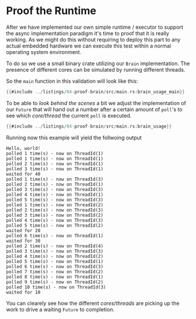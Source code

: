 # Proof the Runtime

After we have implemented our own simple runtime / executor to support the async implementation paradigm it's time to proof that it is really working. As we might do this without requiring to deploy this part to any actual embedded hardware we can execute this test within a normal operating system environment.

To do so we use a small binary crate utilizing our `Brain` implementation. The presence of different cores can be simulated by running different threads.

So the `main` function in this validation will look like this:

```rust ,noplayground
{{#include ../listings/04-proof-brain/src/main.rs:brain_usage_main}}
```

To be able to *look behind the scenes* a bit we adjust the implementation of our `Future` that will hand out a number after a certain amount of `poll`'s to see which *core*/*thread* the current `poll` is executed.

```rust ,noplayground
{{#include ../listings/04-proof-brain/src/main.rs:brain_usage}}
```

Running now this example will yield the follwoing output

```text
Hello, world!
polled 1 time(s) - now on ThreadId(1)
polled 1 time(s) - now on ThreadId(1)
polled 2 time(s) - now on ThreadId(1)
polled 3 time(s) - now on ThreadId(1)
waited for 40
polled 1 time(s) - now on ThreadId(3)
polled 2 time(s) - now on ThreadId(1)
polled 3 time(s) - now on ThreadId(3)
polled 4 time(s) - now on ThreadId(1)
polled 5 time(s) - now on ThreadId(3)
polled 1 time(s) - now on ThreadId(2)
polled 2 time(s) - now on ThreadId(3)
polled 3 time(s) - now on ThreadId(2)
polled 4 time(s) - now on ThreadId(3)
polled 5 time(s) - now on ThreadId(2)
waited for 20
polled 6 time(s) - now on ThreadId(1)
waited for 30
polled 2 time(s) - now on ThreadId(4)
polled 3 time(s) - now on ThreadId(3)
polled 4 time(s) - now on ThreadId(2)
polled 5 time(s) - now on ThreadId(1)
polled 6 time(s) - now on ThreadId(3)
polled 7 time(s) - now on ThreadId(2)
polled 8 time(s) - now on ThreadId(1)
polled 9 time(s) - now on ThreadId(2)
polled 10 time(s) - now on ThreadId(3)
waited for 10
```

You can clearely see how the different *cores*/*threads* are picking up the work to drive a waiting `Future` to completion.

